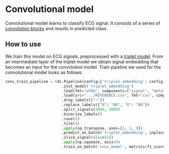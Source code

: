 # Convolutional model

Convolutional model learns to classify ECG signal. 
It consists of a series of [convolution blocks]() and results in predicted class. 


## How to use
We train this model on ECG signals, preprocessed with a [triplet model](). 
From an intermediate layer of the triplet model we obtain signal embedding that becomes an input for the convolution model. 
Train pipeline we used for the convolutional model looks as follows:
```python
conv_train_pipeline = (ds.Pipeline(config={'triplet_embedding': config_tr})
                         .init_model('triplet_embedding')
                         .load(fmt="wfdb", components=["signal", "meta"])
                         .load(src=".../REFERENCE.csv", fmt="csv", components="target")
                         .drop_labels(["~"])
                         .replace_labels({"N": "NO", "O": "NO"})
                         .split_signals(3000, 3000)
                         .binarize_labels()
                         .ravel()
                         .tile(3)
                         .apply(np.transpose, axes=[2, 1, 0])
                         .predict_on_batch('triplet_embedding', inplace=True)
                         .slice_signal(slice(1))
                         .apply(np.squeeze, axis=0)
                         .train_on_batch('conv_model', metrics=f1_score, average='macro'))
```